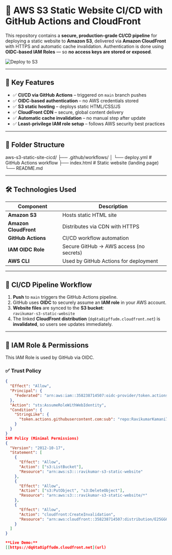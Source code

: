 # 🚀 AWS S3 Static Website CI/CD with GitHub Actions and CloudFront

This repository contains a **secure, production-grade CI/CD pipeline** for deploying a static website to **Amazon S3**, delivered via **Amazon CloudFront** with HTTPS and automatic cache invalidation. Authentication is done using **OIDC-based IAM Roles** — so **no access keys are stored or exposed**.

![Deploy to S3](https://github.com/RavikumarKamani74/aws-s3-static-site-cicd/actions/workflows/deploy.yml/badge.)

---

## 🔧 Key Features

- ✅ **CI/CD via GitHub Actions** – triggered on `main` branch pushes
- ✅ **OIDC-based authentication** – no AWS credentials stored
- ✅ **S3 static hosting** – deploys static HTML/CSS/JS
- ✅ **CloudFront CDN** – secure, global content delivery
- ✅ **Automatic cache invalidation** – no manual step after update
- ✅ **Least-privilege IAM role setup** – follows AWS security best practices

---

## 📁 Folder Structure

aws-s3-static-site-cicd/
├── .github/workflows/
│ └── deploy.yml # GitHub Actions workflow
├── index.html # Static website (landing page)
└── README.md


---

## 🛠️ Technologies Used

| Component         | Description                                 |
|------------------|---------------------------------------------|
| **Amazon S3**     | Hosts static HTML site                     |
| **Amazon CloudFront** | Distributes via CDN with HTTPS         |
| **GitHub Actions**| CI/CD workflow automation                  |
| **IAM OIDC Role** | Secure GitHub → AWS access (no secrets)   |
| **AWS CLI**       | Used by GitHub Actions for deployment      |

---

## 🔄 CI/CD Pipeline Workflow

1. **Push** to `main` triggers the GitHub Actions pipeline.
2. GitHub uses **OIDC** to securely assume an **IAM role** in your AWS account.
3. **Website files** are synced to the **S3 bucket**:  
   `ravikumar-s3-static-website`
4. The linked **CloudFront distribution** (`dq6ta8ipffudm.cloudfront.net`) is **invalidated**, so users see updates immediately.

---

## 🔐 IAM Role & Permissions

This IAM Role is used by GitHub via OIDC.

### ✅ Trust Policy

```json
{
  "Effect": "Allow",
  "Principal": {
    "Federated": "arn:aws:iam::358238714507:oidc-provider/token.actions.githubusercontent.com"
  },
  "Action": "sts:AssumeRoleWithWebIdentity",
  "Condition": {
    "StringLike": {
      "token.actions.githubusercontent.com:sub": "repo:RavikumarKamani74/aws-s3-static-site-cicd:*"
    }
  }
}
IAM Policy (Minimal Permissions)
{
  "Version": "2012-10-17",
  "Statement": [
    {
      "Effect": "Allow",
      "Action": ["s3:ListBucket"],
      "Resource": "arn:aws:s3:::ravikumar-s3-static-website"
    },
    {
      "Effect": "Allow",
      "Action": ["s3:PutObject", "s3:DeleteObject"],
      "Resource": "arn:aws:s3:::ravikumar-s3-static-website/*"
    },
    {
      "Effect": "Allow",
      "Action": "cloudfront:CreateInvalidation",
      "Resource": "arn:aws:cloudfront::358238714507:distribution/E25GGGTVVJHHS7D"
    }
  ]
}

**Live Demo:**
[[https://dq6ta8ipffudm.cloudfront.net](url)
